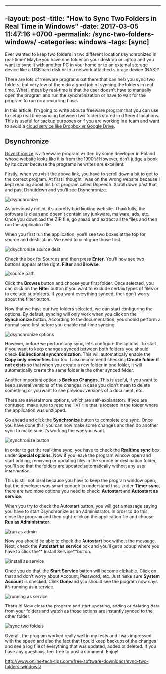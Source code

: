 ---
 -layout: post
 -title:  "How to Sync Two Folders in Real Time in Windows"
 -date:   2017-03-05 11:47:16 +0700
 -permalink: /sync-two-folders-windows/
 -categories: windows
 -tags: [sync]
 ---
Ever wanted to keep two folders in two different locations synchronized in real-time? Maybe you have one folder on your desktop or laptop and you want to sync it with another PC in your home or to an external storage device like a USB hard disk or to a network attached storage device (NAS)?

There are lots of freeware programs out there that can help you sync two folders, but very few of them do a good job of syncing the folders in real time. What I mean by real-time is that the user doesn’t have to manually open the program and run the synchronization or have to wait for the program to run on a recurring basis.

In this article, I’m going to write about a freeware program that you can use to setup real time syncing between two folders stored in different locations. This is useful for backup purposes or if you are working in a team and want to avoid a [cloud service like Dropbox or Google Drive](http://www.online-tech-tips.com/computer-tips/google-drive-vs-dropbox-vs-skydrive-vs-amazon-cloud-drive-vs-icloud/).

Dsynchronize
------------

[Dsynchronize](http://dimio.altervista.org/eng/) is a freeware program written by some developer in Poland whose website looks like it is from the 1990’s! However, don’t judge a book by its cover because the programs he writes are excellent.

Firstly, when you visit the above link, you have to scroll down a bit to get to the correct program. At first I thought I was on the wrong website because I kept reading about his first program called Dspeech. Scroll down past that and past Dshutdown and you’ll see Dsynchronize.

![dsynchronize](http://11986-presscdn-0-77.pagely.netdna-cdn.com/wp-content/uploads/2009/04/dsynchronize.jpg)

As previously noted, it’s a pretty bad looking website. Thankfully, the software is clean and doesn’t contain any junkware, malware, ads, etc. Once you download the ZIP file, go ahead and extract all the files and then run the application file.

When you first run the application, you’ll see two boxes at the top for source and destination. We need to configure those first.

![dsychronize source dest](http://11986-presscdn-0-77.pagely.netdna-cdn.com/wp-content/uploads/2009/04/dsychronize-source-dest.jpg)

Check the box for Sources and then press **Enter**. You’ll now see two buttons appear at the right: **Filter** and **Browse**.

![source path](http://11986-presscdn-0-77.pagely.netdna-cdn.com/wp-content/uploads/2009/04/source-path.jpg)

Click the **Browse** button and choose your first folder. Once selected, you can click on the **Filter** button if you want to exclude certain types of files or to exclude subfolders. If you want everything synced, then don’t worry about the filter button.

Now that we have our two folders selected, we can start configuring the options. By default, syncing will only work when you click on the **Synchronize** button. According to the documentation, you should perform a normal sync first before you enable real-time syncing.

![dsynchronize options](http://11986-presscdn-0-77.pagely.netdna-cdn.com/wp-content/uploads/2009/04/dsynchronize-options1.jpg)

However, before we perform any sync, let’s configure the options. To start, if you want to keep changes synced between both folders, you should check **Bidirectional synchronization**. This will automatically enable the **Copy only newer files** box too. I also recommend checking **Create folder if not exists** so that when you create a new folder in one folder, it will automatically create the same folder in the other synced folder.

Another important option is **Backup Changes**. This is useful, if you want to keep several versions of the changes in case you didn’t mean to delete something or you want to see previous versions of a document, etc.

There are several more options, which are self-explanatory. If you are confused, make sure to read the TXT file that is located in the folder where the application was unzipped.

Go ahead and click the **Synchronize** button to complete one sync. Once you have done this, you can now make some changes and then do another sync to make sure it’s working the way you want.

![synchronize button](http://11986-presscdn-0-77.pagely.netdna-cdn.com/wp-content/uploads/2009/04/synchronize-button.jpg)

In order to get the real-time sync, you have to check the **Realtime sync** box under **Special options**. Now if you leave the program window open and start adding, removing or updating files in the source or destination folder, you’ll see that the folders are updated automatically without any user intervention.

This is still not ideal because you have to keep the program window open, but the developer was smart enough to understand that. Under **Timer sync**, there are two more options you need to check: **Autostart** and **Autostart as service**.

When you try to check the Autostart button, you will get a message saying you have to start Dsynchronize as an Administrator. In order to do this, close the program and then right-click on the application file and choose **Run as Administrator**.

![run as admin](http://11986-presscdn-0-77.pagely.netdna-cdn.com/wp-content/uploads/2009/04/run-as-admin.jpg)

Now you should be able to check the **Autostart** box without the message. Next, check the **Autostart as service** box and you’ll get a popup where you have to click the** Install Service**button.

![install as service](http://11986-presscdn-0-77.pagely.netdna-cdn.com/wp-content/uploads/2009/04/install-as-service.jpg)

Once you do that, the **Start Service** button will become clickable. Click on that and don’t worry about Account, Password, etc. Just make sure **System Account** is checked. Click **Done**and you should see the program now says it’s running as a service.

![running as service](http://11986-presscdn-0-77.pagely.netdna-cdn.com/wp-content/uploads/2009/04/running-as-service.jpg)

That’s it! Now close the program and start updating, adding or deleting data from your folders and watch as those actions are instantly synced to the other folder.

![sync two folders](http://11986-presscdn-0-77.pagely.netdna-cdn.com/wp-content/uploads/2009/04/sync-two-folders.jpg)

Overall, the program worked really well in my tests and I was impressed with the speed and also the fact that I could keep backups of the changes and see a log file of everything that was updated, added or deleted. If you have any questions, feel free to post a comment. Enjoy!

http://www.online-tech-tips.com/free-software-downloads/sync-two-folders-windows/
